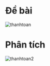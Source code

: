 # Đề bài
![thanhtoan](https://github.com/VanHoang110802/Competitive_Programming/assets/108053955/4735191f-cedb-4e37-aeab-95744955176d)

# Phân tích
![thanhtoan2](https://github.com/VanHoang110802/Competitive_Programming/assets/108053955/a1bba9f5-8016-413d-9ee3-ae1224029c3c)
